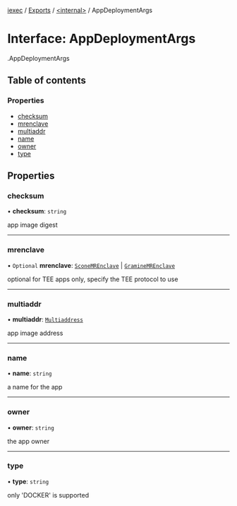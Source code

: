 [iexec](../README.md) / [Exports](../modules.md) / [<internal\>](../modules/internal_.md) / AppDeploymentArgs

# Interface: AppDeploymentArgs

[<internal>](../modules/internal_.md).AppDeploymentArgs

## Table of contents

### Properties

- [checksum](internal_.AppDeploymentArgs.md#checksum)
- [mrenclave](internal_.AppDeploymentArgs.md#mrenclave)
- [multiaddr](internal_.AppDeploymentArgs.md#multiaddr)
- [name](internal_.AppDeploymentArgs.md#name)
- [owner](internal_.AppDeploymentArgs.md#owner)
- [type](internal_.AppDeploymentArgs.md#type)

## Properties

### checksum

• **checksum**: `string`

app image digest

___

### mrenclave

• `Optional` **mrenclave**: [`SconeMREnclave`](internal_.SconeMREnclave.md) \| [`GramineMREnclave`](internal_.GramineMREnclave.md)

optional for TEE apps only, specify the TEE protocol to use

___

### multiaddr

• **multiaddr**: [`Multiaddress`](../modules.md#multiaddress)

app image address

___

### name

• **name**: `string`

a name for the app

___

### owner

• **owner**: `string`

the app owner

___

### type

• **type**: `string`

only 'DOCKER' is supported
